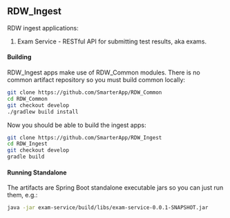 ## RDW_Ingest
RDW ingest applications:
1. Exam Service - RESTful API for submitting test results, aka exams.

#### Building
RDW_Ingest apps make use of RDW_Common modules. 
There is no common artifact repository so you must build common locally:
```bash
git clone https://github.com/SmarterApp/RDW_Common
cd RDW_Common
git checkout develop
./gradlew build install
```

Now you should be able to build the ingest apps:
```bash
git clone https://github.com/SmarterApp/RDW_Ingest
cd RDW_Ingest
git checkout develop
gradle build
```

#### Running Standalone
The artifacts are Spring Boot standalone executable jars so you can just run them, e.g.:
```bash
java -jar exam-service/build/libs/exam-service-0.0.1-SNAPSHOT.jar
```


